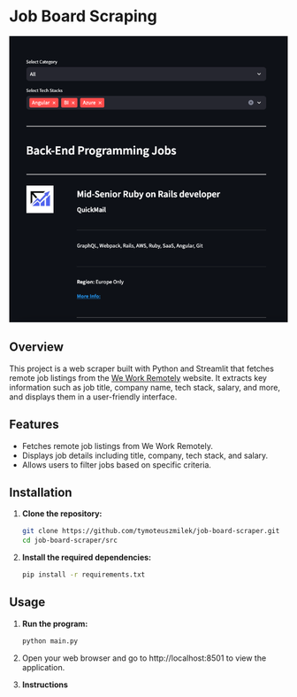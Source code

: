 # Job Board Scraping

![webscraping](screenshots/web-scraper.png)

## Overview

This project is a web scraper built with Python and Streamlit that fetches remote job listings from the [We Work Remotely](https://weworkremotely.com) website. It extracts key information such as job title, company name, tech stack, salary, and more, and displays them in a user-friendly interface.

## Features
- Fetches remote job listings from We Work Remotely.
- Displays job details including title, company, tech stack, and salary.
- Allows users to filter jobs based on specific criteria.

## Installation

1. **Clone the repository:**
   ```bash
   git clone https://github.com/tymoteuszmilek/job-board-scraper.git
   cd job-board-scraper/src
   ```
2. **Install the required dependencies:**
     
      ```bash
      pip install -r requirements.txt
      ```
## Usage
1. **Run the program:**
   
      ```bash
      python main.py
      ```
2. Open your web browser and go to http://localhost:8501 to view the application.
      
3. **Instructions**

